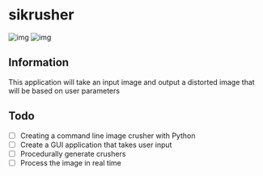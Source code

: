 # sikrusher
![img](/Examples/image_girl_input.png)
![img](/Examples/image_girl_output.png)

## Information
This application will take an input image and output a distorted image that will be based on user parameters

## Todo
- [ ] Creating a command line image crusher with Python
- [ ] Create a GUI application that takes user input
- [ ] Procedurally generate crushers
- [ ] Process the image in real time
